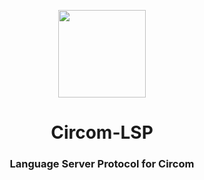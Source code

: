 <p align="center">
    <img src="https://github.com/mizu-dao/circom-lsp/workflows/Build-Test-Fmt/badge.svg" width="140">
</p>

<h1 align="center">Circom-LSP</h1>

<h3 align="center">Language Server Protocol for Circom</h3>
